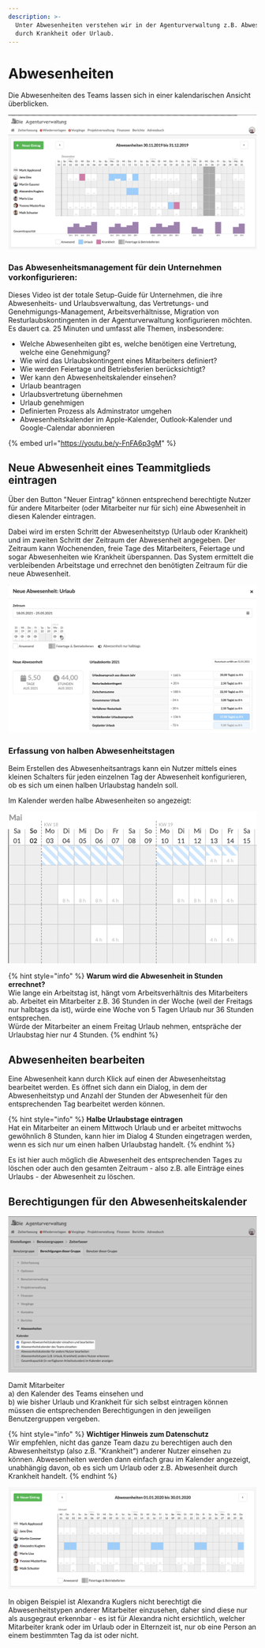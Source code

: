 ```yaml
---
description: >-
  Unter Abwesenheiten verstehen wir in der Agenturverwaltung z.B. Abwesenheit
  durch Krankheit oder Urlaub.
---
```


# Abwesenheiten

Die Abwesenheiten des Teams lassen sich in einer kalendarischen Ansicht überblicken.

![](../../.gitbook/assets/absence-cal.png)



### Das Abwesenheitsmanagement für dein Unternehmen vorkonfigurieren:

Dieses Video ist der totale Setup-Guide für Unternehmen, die ihre Abwesenheits- und Urlaubsverwaltung, das Vertretungs- und Genehmigungs-Management, Arbeitsverhältnisse, Migration von Resturlaubskontingenten in der Agenturverwaltung konfigurieren möchten. Es dauert ca. 25 Minuten und umfasst alle Themen, insbesondere:

* Welche Abwesenheiten gibt es, welche benötigen eine Vertretung, welche eine Genehmigung?
* Wie wird das Urlaubskontingent eines Mitarbeiters definiert?
* Wie werden Feiertage und Betriebsferien berücksichtigt?
* Wer kann den Abwesenheitskalender einsehen?
* Urlaub beantragen
* Urlaubsvertretung übernehmen
* Urlaub genehmigen
* Definierten Prozess als Adminstrator umgehen
* Abwesenheitskalender im Apple-Kalender, Outlook-Kalender und Google-Calendar abonnieren

{% embed url="https://youtu.be/y-FnFA6p3gM" %}



## Neue Abwesenheit eines Teammitglieds eintragen

Über den Button "Neuer Eintrag" können entsprechend berechtigte Nutzer für andere Mitarbeiter  \(oder Mitarbeiter nur für sich\) eine Abwesenheit in diesen Kalender eintragen.

Dabei wird im ersten Schritt der Abwesenheitstyp \(Urlaub oder Krankheit\) und im zweiten Schritt der Zeitraum der Abwesenheit angegeben. Der Zeitraum kann Wochenenden, freie Tage des Mitarbeiters, Feiertage und sogar Abwesenheiten wie Krankheit überspannen. Das System ermittelt die verbleibenden Arbeitstage und errechnet den benötigten Zeitraum für die neue Abwesenheit.

![Abwesenheit beantragen: Halbe Tage k&#xF6;nnen &#xFC;ber die kleine Schaltfl&#xE4;che eingestellt werden](../../.gitbook/assets/bildschirmfoto-2021-05-02-um-12.09.35.png)

### Erfassung von halben Abwesenheitstagen

Beim Erstellen des Abwesenheitsantrags kann ein Nutzer mittels eines kleinen Schalters für jeden einzelnen Tag der Abwesenheit konfigurieren, ob es sich um einen halben Urlaubstag handeln soll.

Im Kalender werden halbe Abwesenheiten so angezeigt:

![](../../.gitbook/assets/bildschirmfoto-2021-05-02-um-12.12.46.png)



{% hint style="info" %}
**Warum wird die Abwesenheit in Stunden errechnet?**  
Wie lange ein Arbeitstag ist, hängt vom Arbeitsverhältnis des Mitarbeiters ab. Arbeitet ein Mitarbeiter z.B. 36 Stunden in der Woche \(weil der Freitags nur halbtags da ist\), würde eine Woche von 5 Tagen Urlaub nur 36 Stunden entsprechen.  
Würde der Mitarbeiter an einem Freitag Urlaub nehmen, entspräche der Urlaubstag hier nur 4 Stunden.
{% endhint %}

## Abwesenheiten bearbeiten

Eine Abwesenheit kann durch Klick auf einen der Abwesenheitstag bearbeitet werden. Es öffnet sich dann ein Dialog, in dem der Abwesenheitstyp und Anzahl der Stunden der Abwesenheit für den entsprechenden Tag bearbeitet werden können.

{% hint style="info" %}
**Halbe Urlaubstage eintragen**  
Hat ein Mitarbeiter an einem Mittwoch Urlaub und er arbeitet mittwochs gewöhnlich 8 Stunden, kann hier im Dialog 4 Stunden eingetragen werden, wenn es sich nur um einen halben Urlaubstag handelt.
{% endhint %}

Es ist hier auch möglich die Abwesenheit des entsprechenden Tages zu löschen oder auch den gesamten Zeitraum - also z.B. alle Einträge eines Urlaubs - der Abwesenheit zu löschen.

## Berechtigungen für den Abwesenheitskalender

![](../../.gitbook/assets/absence-auth.png)

Damit Mitarbeiter   
a\) den Kalender des Teams einsehen und   
b\) wie bisher Urlaub und Krankheit für sich selbst eintragen können  
müssen die entsprechenden Berechtigungen in den jeweiligen Benutzergruppen vergeben. 

{% hint style="info" %}
**Wichtiger Hinweis zum Datenschutz**  
Wir empfehlen, nicht das ganze Team dazu zu berechtigen auch den Abwesenheitstyp \(also z.B. "Krankheit"\) anderer Nutzer einsehen zu können. Abwesenheiten werden dann einfach grau im Kalender angezeigt, unabhängig davon, ob es sich um Urlaub oder z.B. Abwesenheit durch Krankheit handelt.
{% endhint %}

![Ansicht f&#xFC;r die Mitarbeiterin &quot;Alexandra Kuglers&quot; ohne Berechtigung die Abwesenheitstypen anderer Nutzer.](../../.gitbook/assets/bildschirmfoto-2020-01-19-um-14.26.52.png)

In obigen Beispiel ist Alexandra Kuglers nicht berechtigt die Abwesenheitstypen anderer Mitarbeiter einzusehen, daher sind diese nur als ausgegraut erkennbar - es ist für Alexandra nicht ersichtlich, welcher Mitarbeiter krank oder im Urlaub oder in Elternzeit ist, nur ob  eine Person an einem bestimmten Tag da ist oder nicht.

